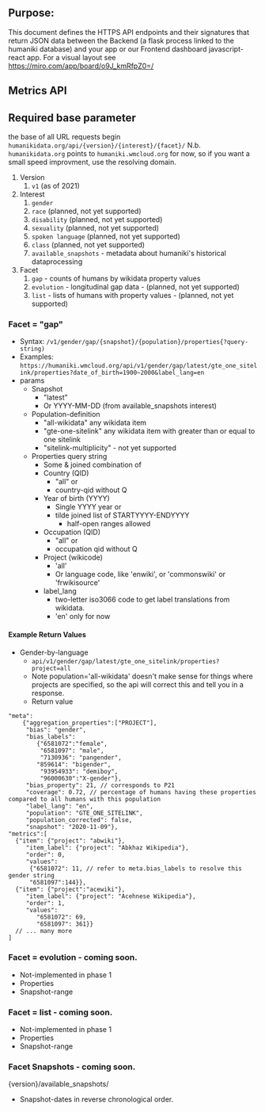 ## Purpose:
This document defines the HTTPS API endpoints and their signatures that return JSON data between the Backend (a flask process linked to the humaniki database) and your app or our Frontend dashboard javascript-react app.
For a visual layout see https://miro.com/app/board/o9J_kmRfpZ0=/

## Metrics API
## Required base parameter
the base of all URL requests begin 
`humanikidata.org/api/{version}/{interest}/{facet}/`
N.b. `humanikidata.org` points to `humaniki.wmcloud.org` for now, so if you want a small speed improvment, use the resolving domain.

1. Version
   1. `v1` (as of 2021)
2. Interest
   1. `gender`
   2. `race`  (planned, not yet supported)
   3. `disability`  (planned, not yet supported)
   4. `sexuality`  (planned, not yet supported)
   5. `spoken language`  (planned, not yet supported)
   6. `class`  (planned, not yet supported)
   7. `available_snapshots` - metadata about humaniki's historical dataprocessing
3. Facet
   1. `gap` - counts of humans by wikidata property values 
   2. `evolution` - longitudinal gap data - (planned, not yet supported)
   3. `list` - lists of humans with property values - (planned, not yet supported)



### Facet = "gap"
* Syntax: `/v1/gender/gap/{snapshot}/{population}/properties{?query-string)`
* Examples: `https://humaniki.wmcloud.org/api/v1/gender/gap/latest/gte_one_sitelink/properties?date_of_birth=1900~2000&label_lang=en`
* params
   * Snapshot
      * "latest"
      * Or YYYY-MM-DD (from available_snapshots interest)
   * Population-definition
      * "all-wikidata" any wikidata item
      * "gte-one-sitelink" any wikidata item with greater than or equal to one sitelink
      * "sitelink-multiplicity" -  not yet supported
   * Properties query string
      * Some & joined combination of 
      * Country (QID)
         * "all" or
         * country-qid without Q
      * Year of birth (YYYY)
         * Single YYYY year or
         * tilde joined list of STARTYYYY-ENDYYYY
            * half-open ranges allowed
      * Occupation (QID)
         * "all" or
         * occupation qid without Q
      * Project (wikicode)
         * 'all'
         * Or language code, like 'enwiki', or 'commonswiki' or 'frwikisource'
      * label_lang
        * two-letter iso3066 code to get label translations from wikidata.
        * 'en' only for now


#### Example Return Values
   * Gender-by-language
      * `api/v1/gender/gap/latest/gte_one_sitelink/properties?project=all`
      * Note population='all-wikidata' doesn't make sense for things where projects are specified, so the api will correct this and tell you in a response.
      * Return value
```
"meta":
    {"aggregation_properties":["PROJECT"],
     "bias": "gender",
     "bias_labels":
        {"6581072":"female",
         "6581097": "male",
         "7130936": "pangender",
        "859614": "bigender",
         "93954933": "demiboy",
         "96000630":"X-gender"},
     "bias_property": 21, // corresponds to P21
     "coverage": 0.72, // percentage of humans having these properties compared to all humans with this population
     "label_lang": "en",
     "population": "GTE_ONE_SITELINK",
     "population_corrected": false,
     "snapshot": "2020-11-09"},
"metrics":[
  {"item": {"project": "abwiki"},
     "item_label": {"project": "Abkhaz Wikipedia"},
     "order": 0,
     "values": 
      {"6581072": 11, // refer to meta.bias_labels to resolve this gender string
      "6581097":144}},
  {"item": {"project":"acewiki"},
     "item_label": {"project": "Acehnese Wikipedia"},
     "order": 1,
     "values":
        "6581072": 69,
        "6581097": 361}}
  // ... many more
]
```

### Facet = evolution - coming soon.
* Not-implemented in phase 1
* Properties
* Snapshot-range


### Facet = list - coming soon.
* Not-implemented in phase 1
* Properties
* Snapshot-range


### Facet Snapshots - coming soon.
{version}/available_snapshots/
* Snapshot-dates in reverse chronological order.
